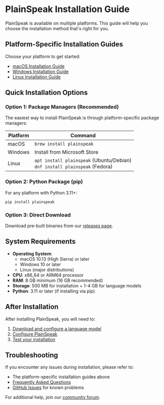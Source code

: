 # PlainSpeak Installation Guide

PlainSpeak is available on multiple platforms. This guide will help you choose the installation method that's right for you.

## Platform-Specific Installation Guides

Choose your platform to get started:

- [macOS Installation Guide](macos.md)
- [Windows Installation Guide](windows.md)
- [Linux Installation Guide](linux.md)

## Quick Installation Options

### Option 1: Package Managers (Recommended)

The easiest way to install PlainSpeak is through platform-specific package managers:

| Platform | Command                              |
|----------|--------------------------------------|
| macOS    | `brew install plainspeak`            |
| Windows  | Install from Microsoft Store         |
| Linux    | `apt install plainspeak` (Ubuntu/Debian)<br>`dnf install plainspeak` (Fedora) |

### Option 2: Python Package (pip)

For any platform with Python 3.11+:

```bash
pip install plainspeak
```

### Option 3: Direct Download

Download pre-built binaries from our [releases page](https://github.com/cschanhniem/plainspeak/releases).

## System Requirements

- **Operating System**:
  - macOS 10.13 (High Sierra) or later
  - Windows 10 or later
  - Linux (major distributions)
- **CPU**: x86_64 or ARM64 processor
- **RAM**: 8 GB minimum (16 GB recommended)
- **Storage**: 500 MB for installation + 1-4 GB for language models
- **Python**: 3.11 or later (if installing via pip)

## After Installation

After installing PlainSpeak, you will need to:

1. [Download and configure a language model](../getting_started/first_session.md#setting-up-the-language-model)
2. [Configure PlainSpeak](../getting_started/first_session.md#configuration)
3. [Test your installation](../getting_started/first_session.md#verifying-your-installation)

## Troubleshooting

If you encounter any issues during installation, please refer to:

- The platform-specific installation guides above
- [Frequently Asked Questions](../faq/installation.md)
- [GitHub Issues](https://github.com/cschanhniem/plainspeak/issues) for known problems

For additional help, join our [community forum](https://github.com/cschanhniem/plainspeak/discussions).
